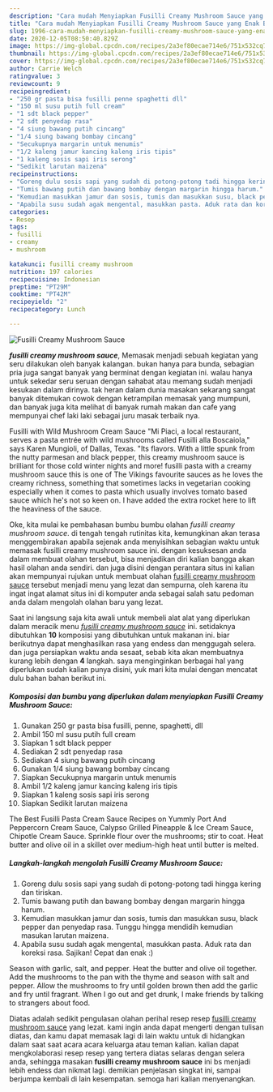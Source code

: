 ```yaml
---
description: "Cara mudah Menyiapkan Fusilli Creamy Mushroom Sauce yang Enak Banget"
title: "Cara mudah Menyiapkan Fusilli Creamy Mushroom Sauce yang Enak Banget"
slug: 1996-cara-mudah-menyiapkan-fusilli-creamy-mushroom-sauce-yang-enak-banget
date: 2020-12-05T08:50:40.829Z
image: https://img-global.cpcdn.com/recipes/2a3ef80ecae714e6/751x532cq70/fusilli-creamy-mushroom-sauce-foto-resep-utama.jpg
thumbnail: https://img-global.cpcdn.com/recipes/2a3ef80ecae714e6/751x532cq70/fusilli-creamy-mushroom-sauce-foto-resep-utama.jpg
cover: https://img-global.cpcdn.com/recipes/2a3ef80ecae714e6/751x532cq70/fusilli-creamy-mushroom-sauce-foto-resep-utama.jpg
author: Carrie Welch
ratingvalue: 3
reviewcount: 9
recipeingredient:
- "250 gr pasta bisa fusilli penne spaghetti dll"
- "150 ml susu putih full cream"
- "1 sdt black pepper"
- "2 sdt penyedap rasa"
- "4 siung bawang putih cincang"
- "1/4 siung bawang bombay cincang"
- "Secukupnya margarin untuk menumis"
- "1/2 kaleng jamur kancing kaleng iris tipis"
- "1 kaleng sosis sapi iris serong"
- "Sedikit larutan maizena"
recipeinstructions:
- "Goreng dulu sosis sapi yang sudah di potong-potong tadi hingga kering dan tiriskan."
- "Tumis bawang putih dan bawang bombay dengan margarin hingga harum."
- "Kemudian masukkan jamur dan sosis, tumis dan masukkan susu, black pepper dan penyedap rasa. Tunggu hingga mendidih kemudian masukan larutan maizena."
- "Apabila susu sudah agak mengental, masukkan pasta. Aduk rata dan koreksi rasa. Sajikan! Cepat dan enak :)"
categories:
- Resep
tags:
- fusilli
- creamy
- mushroom

katakunci: fusilli creamy mushroom 
nutrition: 197 calories
recipecuisine: Indonesian
preptime: "PT29M"
cooktime: "PT42M"
recipeyield: "2"
recipecategory: Lunch

---
```



![Fusilli Creamy Mushroom Sauce](https://img-global.cpcdn.com/recipes/2a3ef80ecae714e6/751x532cq70/fusilli-creamy-mushroom-sauce-foto-resep-utama.jpg)

<b><i>fusilli creamy mushroom sauce</i></b>, Memasak menjadi sebuah kegiatan yang seru dilakukan oleh banyak kalangan. bukan hanya para bunda, sebagian pria juga sangat banyak yang berminat dengan kegiatan ini. walau hanya untuk sekedar seru seruan dengan sahabat atau memang sudah menjadi kesukaan dalam dirinya. tak heran dalam dunia masakan sekarang sangat banyak ditemukan cowok dengan ketrampilan memasak yang mumpuni, dan banyak juga kita melihat di banyak rumah makan dan cafe yang mempunyai chef laki laki sebagai juru masak terbaik nya.

Fusilli with Wild Mushroom Cream Sauce &#34;Mi Piaci, a local restaurant, serves a pasta entrée with wild mushrooms called Fusilli alla Boscaiola,&#34; says Karen Mungioli, of Dallas, Texas. &#34;Its flavors. With a little spunk from the nutty parmesan and black pepper, this creamy mushroom sauce is brilliant for those cold winter nights and more! fusilli pasta with a creamy mushroom sauce this is one of The Vikings favourite sauces as he loves the creamy richness, something that sometimes lacks in vegetarian cooking especially when it comes to pasta which usually involves tomato based sauce which he&#39;s not so keen on. I have added the extra rocket here to lift the heaviness of the sauce.

Oke, kita mulai ke pembahasan bumbu bumbu olahan <i>fusilli creamy mushroom sauce</i>. di tengah tengah rutinitas kita, kemungkinan akan terasa menggembirakan apabila sejenak anda menyisihkan sebagian waktu untuk memasak fusilli creamy mushroom sauce ini. dengan kesuksesan anda dalam membuat olahan tersebut, bisa menjadikan diri kalian bangga akan hasil olahan anda sendiri. dan juga disini dengan perantara situs ini kalian akan mempunyai rujukan untuk membuat olahan <u>fusilli creamy mushroom sauce</u> tersebut menjadi menu yang lezat dan sempurna, oleh karena itu ingat ingat alamat situs ini di komputer anda sebagai salah satu pedoman anda dalam mengolah olahan baru yang lezat.


Saat ini langsung saja kita awali untuk membeli alat alat yang diperlukan dalam meracik menu <u><i>fusilli creamy mushroom sauce</i></u> ini. setidaknya dibutuhkan <b>10</b> komposisi yang dibutuhkan untuk makanan ini. biar berikutnya dapat menghasilkan rasa yang endess dan menggugah selera. dan juga persiapkan waktu anda sesaat, sebab kita akan membuatnya kurang lebih dengan <b>4</b> langkah. saya menginginkan berbagai hal yang diperlukan sudah kalian punya disini, yuk mari kita mulai dengan mencatat dulu bahan bahan berikut ini.

<!--inarticleads1-->

##### Komposisi dan bumbu yang diperlukan dalam menyiapkan Fusilli Creamy Mushroom Sauce:

1. Gunakan 250 gr pasta bisa fusilli, penne, spaghetti, dll
1. Ambil 150 ml susu putih full cream
1. Siapkan 1 sdt black pepper
1. Sediakan 2 sdt penyedap rasa
1. Sediakan 4 siung bawang putih cincang
1. Gunakan 1/4 siung bawang bombay cincang
1. Siapkan Secukupnya margarin untuk menumis
1. Ambil 1/2 kaleng jamur kancing kaleng iris tipis
1. Siapkan 1 kaleng sosis sapi iris serong
1. Siapkan Sedikit larutan maizena


The Best Fusilli Pasta Cream Sauce Recipes on Yummly Port And Peppercorn Cream Sauce, Calypso Grilled Pineapple &amp; Ice Cream Sauce, Chipotle Cream Sauce. Sprinkle flour over the mushrooms; stir to coat. Heat butter and olive oil in a skillet over medium-high heat until butter is melted. 

<!--inarticleads2-->

##### Langkah-langkah mengolah Fusilli Creamy Mushroom Sauce:

1. Goreng dulu sosis sapi yang sudah di potong-potong tadi hingga kering dan tiriskan.
1. Tumis bawang putih dan bawang bombay dengan margarin hingga harum.
1. Kemudian masukkan jamur dan sosis, tumis dan masukkan susu, black pepper dan penyedap rasa. Tunggu hingga mendidih kemudian masukan larutan maizena.
1. Apabila susu sudah agak mengental, masukkan pasta. Aduk rata dan koreksi rasa. Sajikan! Cepat dan enak :)


Season with garlic, salt, and pepper. Heat the butter and olive oil together. Add the mushrooms to the pan with the thyme and season with salt and pepper. Allow the mushrooms to fry until golden brown then add the garlic and fry until fragrant. When I go out and get drunk, I make friends by talking to strangers about food. 

Diatas adalah sedikit pengulasan olahan perihal resep resep <u>fusilli creamy mushroom sauce</u> yang lezat. kami ingin anda dapat mengerti dengan tulisan diatas, dan kamu dapat memasak lagi di lain waktu untuk di hidangkan dalam saat saat acara acara keluarga atau teman kalian. kalian dapat mengkolaborasi resep resep yang tertera diatas selaras dengan selera anda, sehingga masakan <b>fusilli creamy mushroom sauce</b> ini bs menjadi lebih endess dan nikmat lagi. demikian penjelasan singkat ini, sampai berjumpa kembali di lain kesempatan. semoga hari kalian menyenangkan.
